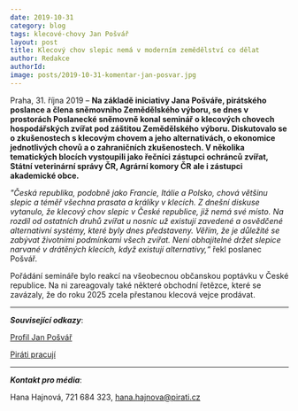 ```yaml
---
date: 2019-10-31
category: blog
tags: klecové-chovy Jan Pošvář 
layout: post
title: Klecový chov slepic nemá v moderním zemědělství co dělat
author: Redakce
authorId:  
image: posts/2019-10-31-komentar-jan-posvar.jpg
---
```



Praha, 31. října 2019 – **Na základě iniciativy Jana Pošváře, pirátského poslance a člena sněmovního Zemědělského výboru, se dnes v prostorách Poslanecké sněmovně konal seminář o klecových chovech hospodářských zvířat pod záštitou Zemědělského výboru. Diskutovalo se o zkušenostech s klecovým chovem a jeho alternativách, o ekonomice jednotlivých chovů a o zahraničních zkušenostech. V několika tematických blocích vystoupili jako řečníci zástupci ochránců zvířat, Státní veterinární správy ČR, Agrární komory ČR ale i zástupci akademické obce.**

*"Česká republika, podobně jako Francie, Itálie a Polsko, chová většinu slepic a téměř všechna prasata a králíky v klecích. Z dnešní diskuse vytanulo, že klecový chov slepic v České republice, již nemá své místo. Na rozdíl od ostatních druhů zvířat u nosnic už existují zavedené a osvědčené alternativní systémy, které byly dnes představeny. Věřím, že je důležité se zabývat životními podmínkami všech zvířat. Není obhajitelné držet slepice narvané v drátěných klecích, když existují alternativy,“* řekl poslanec Pošvář.

Pořádání semináře bylo reakcí na všeobecnou občanskou poptávku v České republice. Na ni zareagovaly také některé obchodní řetězce, které se zavázaly, že do roku 2025 zcela přestanou klecová vejce prodávat. 

---

***Související odkazy***:

[Profil Jan Pošvář]( https://www.pirati.cz/lide/jan-posvar/)

[Piráti pracují](https://piratipracuji.cz/)

---

***Kontakt pro média***:

Hana Hajnová, 721 684 323, hana.hajnova@pirati.cz
